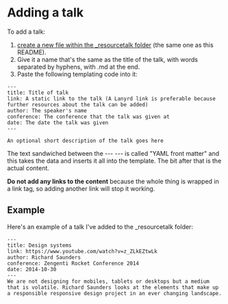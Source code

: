# Adding a talk

To add a talk:

1. [create a new file within the _resourcetalk folder](https://github.com/maban/styleguides/new/gh-pages/_resourcetalk) (the same one as this README). 
2. Give it a name that's the same as the title of the talk, with words separated by hyphens, with .md at the end.
3. Paste the following templating code into it:

```
---
title: Title of talk
link: A static link to the talk (A Lanyrd link is preferable because further resources about the talk can be added)
author: The speaker's name
conference: The conference that the talk was given at
date: The date the talk was given
---

An optional short description of the talk goes here
```

The text sandwiched between the --- --- is called "YAML front matter" and this takes the data and inserts it all into the template. The bit after that is the actual content.

**Do not add any links to the content** because the whole thing is wrapped in a link tag, so adding another link will stop it working.

## Example

Here's an example of a talk I've added to the _resourcetalk folder:

```
---
title: Design systems
link: https://www.youtube.com/watch?v=z_ZLkEZtwLk
author: Richard Saunders
conference: Zengenti Rocket Conference 2014
date: 2014-10-30
---
We are not designing for mobiles, tablets or desktops but a medium that is volatile. Richard Saunders looks at the elements that make up a responsible responsive design project in an ever changing landscape.
```
